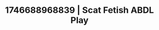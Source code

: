 ---
categories:
- ASMR tingles
- AI-generated
- NSFW AI art
- Consent-based play
- Deep touch
- Sensual choreography
- ASMR
- Cosplay
image: /assets/images/1746688968839.jpg
layout: post
seo:
  description: Featured content with premium ABDL Play, Scat Fetish. HD images available.
  keywords: ABDL Play, Scat Fetish
  og_image: /assets/images/1746688968839.jpg
  schema_type: VisualArtwork
tags:
- ABDL Play
- Scat Fetish
- '#1746688968839'
title: 1746688968839 | Scat Fetish ABDL Play
---